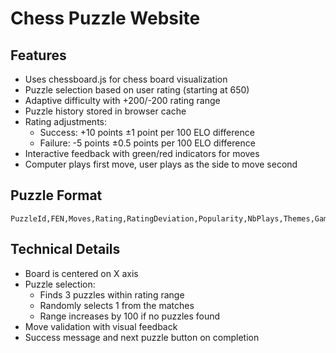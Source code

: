 # Chess Puzzle Website

## Features
- Uses chessboard.js for chess board visualization
- Puzzle selection based on user rating (starting at 650)
- Adaptive difficulty with +200/-200 rating range
- Puzzle history stored in browser cache
- Rating adjustments:
  - Success: +10 points ±1 point per 100 ELO difference
  - Failure: -5 points ±0.5 points per 100 ELO difference
- Interactive feedback with green/red indicators for moves
- Computer plays first move, user plays as the side to move second

## Puzzle Format
```
PuzzleId,FEN,Moves,Rating,RatingDeviation,Popularity,NbPlays,Themes,GameUrl,OpeningTags
```

## Technical Details
- Board is centered on X axis
- Puzzle selection:
  - Finds 3 puzzles within rating range
  - Randomly selects 1 from the matches
  - Range increases by 100 if no puzzles found
- Move validation with visual feedback
- Success message and next puzzle button on completion 